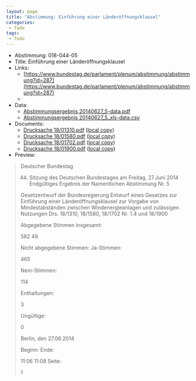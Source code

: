```yaml
---
layout: page
title: "Abstimmung: Einführung einer Länderöffnungsklausel"
categories:
 - Todo
tags:
 - Todo
---
```


* Abstimmung: 018-044-05
* Title: Einführung einer Länderöffnungsklausel
* Links: 
    * [https://www.bundestag.de/parlament/plenum/abstimmung/abstimmung?id=287](https://www.bundestag.de/parlament/plenum/abstimmung/abstimmung?id=287)
    * 
* Data: 
    * [Abstimmungsergebnis 20140627_5-data.pdf](/res/abstimmungsliste/20140627_5-data.pdf)
    * [Abstimmungsergebnis 20140627_5_xls-data.csv](/res/abstimmungsliste/analyses/20140627_5_xls-data.csv)
* Documents: 
    * [Drucksache 18/01310.pdf](http://dip21.bundestag.de/dip21/btd/18/013/1801310.pdf) ([local copy](/res/abstimmungsdaten/018-044-05/1801310.pdf))
    * [Drucksache 18/01580.pdf](http://dip21.bundestag.de/dip21/btd/18/015/1801580.pdf) ([local copy](/res/abstimmungsdaten/018-044-05/1801580.pdf))
    * [Drucksache 18/01702.pdf](http://dip21.bundestag.de/dip21/btd/18/017/1801702.pdf) ([local copy](/res/abstimmungsdaten/018-044-05/1801702.pdf))
    * [Drucksache 18/01900.pdf](http://dip21.bundestag.de/dip21/btd/18/019/1801900.pdf) ([local copy](/res/abstimmungsdaten/018-044-05/1801900.pdf))
* Preview: 
> Deutscher Bundestag
> 
> 44. Sitzung des Deutschen Bundestages
> am Freitag, 27.Juni 2014
> Endgültiges Ergebnis der Namentlichen Abstimmung Nr. 5
> 
> Gesetzentwurf der Bundesregierung
> Entwurf eines Gesetzes zur Einführung einer Länderöffnungsklausel zur Vorgabe von
> Mindestabständen zwischen Windenergieanlagen und zulässigen Nutzungen
> Drs. 18/1310, 18/1580, 18/1702 Nr. 1.4 und 18/1900
> 
> Abgegebene Stimmen insgesamt:
> 
> 582
> 49
> 
> Nicht abgegebene Stimmen:
> Ja-Stimmen:
> 
> 465
> 
> Nein-Stimmen:
> 
> 114
> 
> Enthaltungen:
> 
> 3
> 
> Ungültige:
> 
> 0
> 
> Berlin, den 27.06.2014
> 
> Beginn:
> Ende:
> 
> 11:06
> 11:08
> Seite:
> 
> 1
> 
> 
